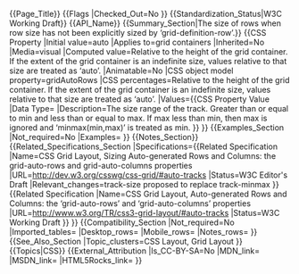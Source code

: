 {{Page_Title}}
{{Flags
|Checked_Out=No
}}
{{Standardization_Status|W3C Working Draft}}
{{API_Name}}
{{Summary_Section|The size of rows when row size has not been explicitly sized by ‘grid-definition-row’.}}
{{CSS Property
|Initial value=auto
|Applies to=grid containers
|Inherited=No
|Media=visual
|Computed value=Relative to the height of the grid container. If the extent of the grid container is an indefinite size, <percentage> values relative to that size are treated as ‘auto’.
|Animatable=No
|CSS object model property=gridAutoRows
|CSS percentages=Relative to the height of the grid container. If the extent of the grid container is an indefinite size, <percentage> values relative to that size are treated as ‘auto’.
|Values={{CSS Property Value
|Data Type=<track-minmax>
|Description=The size range of the track. Greater than or equal to min and less than or equal to max. If max less than min, then max is ignored and ‘minmax(min,max)’ is treated as min.
}}
}}
{{Examples_Section
|Not_required=No
|Examples=
}}
{{Notes_Section}}
{{Related_Specifications_Section
|Specifications={{Related Specification
|Name=CSS Grid Layout, Sizing Auto-generated Rows and Columns: the grid-auto-rows and grid-auto-columns properties
|URL=http://dev.w3.org/csswg/css-grid/#auto-tracks
|Status=W3C Editor's Draft
|Relevant_changes=track-size proposed to replace track-minmax
}}{{Related Specification
|Name=CSS Grid Layout, Auto-generated Rows and Columns: the ‘grid-auto-rows’ and ‘grid-auto-columns’ properties
|URL=http://www.w3.org/TR/css3-grid-layout/#auto-tracks
|Status=W3C Working Draft
}}
}}
{{Compatibility_Section
|Not_required=No
|Imported_tables=
|Desktop_rows=
|Mobile_rows=
|Notes_rows=
}}
{{See_Also_Section
|Topic_clusters=CSS Layout, Grid Layout
}}
{{Topics|CSS}}
{{External_Attribution
|Is_CC-BY-SA=No
|MDN_link=
|MSDN_link=
|HTML5Rocks_link=
}}
